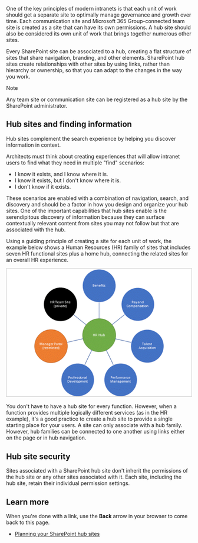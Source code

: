One of the key principles of modern intranets is that each unit of work should get a separate site to optimally manage governance and growth over time. Each communication site and Microsoft 365 Group-connected team site is created as a site that can have its own permissions. A hub site should also be considered its own unit of work that brings together numerous other sites.

Every SharePoint site can be associated to a hub, creating a flat structure of sites that share navigation, branding, and other elements. SharePoint hub sites create relationships with other sites by using links, rather than hierarchy or ownership, so that you can adapt to the changes in the way you work.

> [!NOTE]
> Any team site or communication site can be registered as a hub site by the SharePoint administrator.

## Hub sites and finding information

Hub sites complement the search experience by helping you discover information in context.

Architects must think about creating experiences that will allow intranet users to find what they need in multiple "find" scenarios:

- I know it exists, and I know where it is.
- I know it exists, but I don't know where it is.
- I don't know if it exists.

These scenarios are enabled with a combination of navigation, search, and discovery and should be a factor in how you design and organize your hub sites. One of the important capabilities that hub sites enable is the serendipitous discovery of information because they can surface contextually relevant content from sites you may not follow but that are associated with the hub.

Using a guiding principle of creating a site for each unit of work, the example below shows a Human Resources (HR) family of sites that includes seven HR functional sites plus a home hub, connecting the related sites for an overall HR experience.

![Example of a Human Resources hub site](../media/hub-site-hr-family.png)

You don't have to have a hub site for every function. However, when a function provides multiple logically different services (as in the HR example), it's a good practice to create a hub site to provide a single starting place for your users. A site can only associate with a hub family. However, hub families can be connected to one another using links either on the page or in hub navigation.

## Hub site security

Sites associated with a SharePoint hub site don't inherit the permissions of the hub site or any other sites associated with it. Each site, including the hub site, retain their individual permission settings.

## Learn more

When you're done with a link, use the **Back** arrow in your browser to come back to this page.

- [Planning your SharePoint hub sites](/sharepoint/planning-hub-sites)
